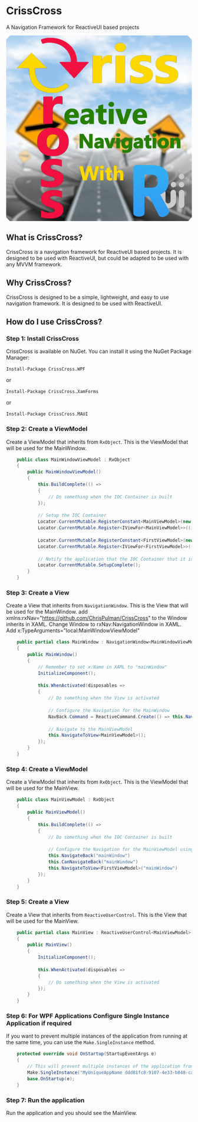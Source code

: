 # CrissCross
A Navigation Framework for ReactiveUI based projects

![CrissCross](https://github.com/ChrisPulman/CrissCross/blob/master/Images/CrissCross.png)

## What is CrissCross?

CrissCross is a navigation framework for ReactiveUI based projects. It is designed to be used with ReactiveUI, but could be adapted to be used with any MVVM framework.

## Why CrissCross?

CrissCross is designed to be a simple, lightweight, and easy to use navigation framework. It is designed to be used with ReactiveUI.   

## How do I use CrissCross?

### Step 1: Install CrissCross

CrissCross is available on NuGet. You can install it using the NuGet Package Manager:

    Install-Package CrissCross.WPF

or

    Install-Package CrissCross.XamForms

or

    Install-Package CrissCross.MAUI


### Step 2: Create a ViewModel

Create a ViewModel that inherits from `RxObject`. This is the ViewModel that will be used for the MainWindow.

```c#
    public class MainWindowViewModel : RxObject
    {
        public MainWindowViewModel()
        {
            this.BuildComplete(() =>
            {
                // Do something when the IOC Container is built
            });

            // Setup the IOC Container
            Locator.CurrentMutable.RegisterConstant<MainViewModel>(new());
            Locator.CurrentMutable.Register<IViewFor<MainViewModel>>(() => new MainView());

            Locator.CurrentMutable.RegisterConstant<FirstViewModel>(new());
            Locator.CurrentMutable.Register<IViewFor<FirstViewModel>>(() => new FirstView());
            
            // Notify the application that the IOC Container that it is complete and ready to use.
            Locator.CurrentMutable.SetupComplete();
        }
    }
```

### Step 3: Create a View

Create a View that inherits from `NavigationWindow`. This is the View that will be used for the MainWindow.
add xmlns:rxNav="https://github.com/ChrisPulman/CrissCross" to the Window inherits in XAML.
Change Window to rxNav:NavigationWindow in XAML.
Add x:TypeArguments="local:MainWindowViewModel"

```c#
    public partial class MainWindow : NavigationWindow<MainWindowViewModel>
    {
        public MainWindow()
        {
            // Remember to set x:Name in XAML to "mainWindow"
            InitializeComponent();
            
            this.WhenActivated(disposables =>
            {
                // Do something when the View is activated

                // Configure the Navigation for the MainWindow
                NavBack.Command = ReactiveCommand.Create(() => this.NavigateBack(), CanNavigateBack).DisposeWith(d);
                
                // Navigate to the MainViewModel
                this.NavigateToView<MainViewModel>();
            });
        }
    }
```

### Step 4: Create a ViewModel

Create a ViewModel that inherits from `RxObject`. This is the ViewModel that will be used for the MainView.

```c#
    public class MainViewModel : RxObject
    {
        public MainViewModel()
        {
            this.BuildComplete(() =>
            {
                // Do something when the IOC Container is built

                // Configure the Navigation for the MainViewModel using, you will pass the name of the Navigation Host Window that you want to navigate with.
                this.NavigateBack("mainWindow")
                this.CanNavigateBack("mainWindow")
                this.NavigateToView<FirstViewModel>("mainWindow")
            });
        }
    }
```

### Step 5: Create a View

Create a View that inherits from `ReactiveUserControl`. This is the View that will be used for the MainView.

```c#
    public partial class MainView : ReactiveUserControl<MainViewModel>
    {
        public MainView()
        {
            InitializeComponent();

            this.WhenActivated(disposables =>
            {
                // Do something when the View is activated
            });
        }
    }
```

### Step 6: For WPF Applications Configure Single Instance Application if required

If you want to prevent multiple instances of the application from running at the same time, you can use the `Make.SingleInstance` method.

```c#
    protected override void OnStartup(StartupEventArgs e)
    {
        // This will prevent multiple instances of the application from running at the same time.
        Make.SingleInstance("MyUniqueAppName ddd81fc8-9107-4e33-b848-cac4c3ec3d2a");
        base.OnStartup(e);
    }
```

### Step 7: Run the application

Run the application and you should see the MainView.

